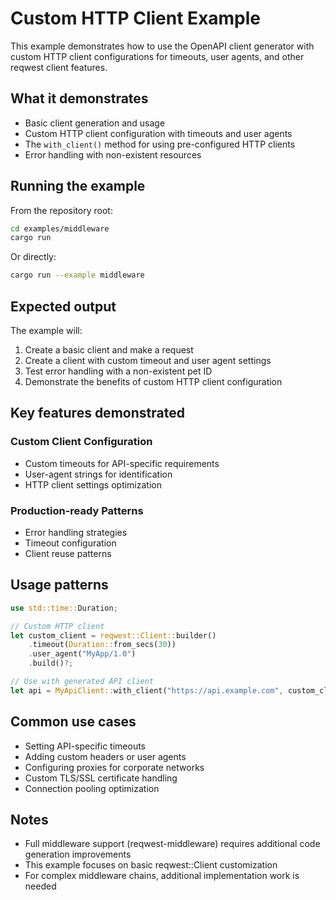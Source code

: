 # Custom HTTP Client Example

This example demonstrates how to use the OpenAPI client generator with custom HTTP client configurations for timeouts, user agents, and other reqwest client features.

## What it demonstrates

- Basic client generation and usage
- Custom HTTP client configuration with timeouts and user agents
- The `with_client()` method for using pre-configured HTTP clients
- Error handling with non-existent resources

## Running the example

From the repository root:

```bash
cd examples/middleware
cargo run
```

Or directly:

```bash
cargo run --example middleware
```

## Expected output

The example will:

1. Create a basic client and make a request
2. Create a client with custom timeout and user agent settings
3. Test error handling with a non-existent pet ID
4. Demonstrate the benefits of custom HTTP client configuration

## Key features demonstrated

### Custom Client Configuration
- Custom timeouts for API-specific requirements
- User-agent strings for identification
- HTTP client settings optimization

### Production-ready Patterns
- Error handling strategies
- Timeout configuration
- Client reuse patterns

## Usage patterns

```rust
use std::time::Duration;

// Custom HTTP client
let custom_client = reqwest::Client::builder()
    .timeout(Duration::from_secs(30))
    .user_agent("MyApp/1.0")
    .build()?;

// Use with generated API client
let api = MyApiClient::with_client("https://api.example.com", custom_client);
```

## Common use cases

- Setting API-specific timeouts
- Adding custom headers or user agents  
- Configuring proxies for corporate networks
- Custom TLS/SSL certificate handling
- Connection pooling optimization

## Notes

- Full middleware support (reqwest-middleware) requires additional code generation improvements
- This example focuses on basic reqwest::Client customization
- For complex middleware chains, additional implementation work is needed